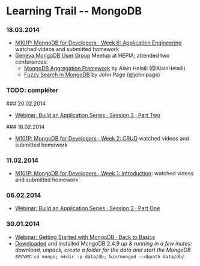 # Learning Trail -- MongoDB

### 18.03.2014

* [M101P: MongoDB for Developers · Week 6: Application Engineering](../blob/master/course-m101p/week6-app-engineering.md) watched videos and submitted homework
* [Geneva MongoDB User Group](http://genevamug.ch) Meetup at HEPIA; attended two conferences:
  * [MongoDB Aggregation Framework](http://bit.ly/1hxjLWA) by Alain Helaili (@AlainHelaili)
  * [Fuzzy Search in MongoDB](http://bit.ly/1fX1lkn) by John Page (@johnlpage)

### TODO: compléter

### 20.02.2014

* [Webinar: Build an Application Series · Session 3 · Part Two](https://github.com/olange/learning-mongodb/blob/master/webinar-build-an-app/20140220-build-app-part2-interacting-database.md)

### 18.02.2014

* [M101P: MongoDB for Developers · Week 2: CRUD](../blob/master/course-m101p/week2-crud.md) watched videos and submitted homework

### 11.02.2014

* [M101P: MongoDB for Developers · Week 1: Introduction](../blob/master/course-m101p/week1-introduction.md): watched videos and submitted homework

### 06.02.2014

* [Webinar: Build an Application Series · Session 2 · Part One](https://github.com/olange/learning-mongodb/blob/master/webinar-build-an-app/20140206-build-app-part1-getting-started.md)

### 30.01.2014

* [Webinar: Getting Started with MongoDB · Back to Basics](https://github.com/olange/learning-mongodb/blob/master/webinar-build-an-app/20140130-getting-started.md)
* [Downloaded](http://www.mongodb.org/downloads) and installed MongoDB 2.4.9 _up & running in a few inutes: download, unpack, create a folder for the data and start the MongoDB server:_ `cd mongo; mkdir -p data/db; bin/mongod --dbpath data/db/`

